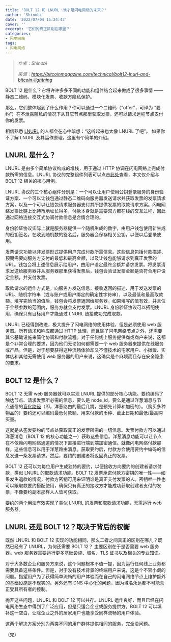 ```yaml
---
title: 'BOLT 12 和 LNURL：谁才是闪电网络的未来？'
author: 'Shinobi'
date: '2022/07/04 15:24:43'
cover: ''
excerpt: '它们的真正区别在哪里？'
categories:
- 闪电网络
tags:
- 闪电网络
---
```



> *作者：Shinobi*
> 
> *来源：<https://bitcoinmagazine.com/technical/bolt12-lnurl-and-bitcoin-lightning>*



BOLT 12 是什么？它将许许多多不同的功能和组件结合起来做成了很多事情 —— 静态二维码、模块化发票、收款方隐私保护。

那么，它们整体起到了什么作用？你可以通过一个二维码（“offer”，可译为 “要约”）在不泄露隐私的情况下从其它节点那里获取发票，还可以请求远程节点支付你的发票。

相信熟悉 [LNURL](https://www.reddit.com/r/lightningnetwork/comments/if55jt/what_is_lnurl/) 的人都会在心中暗想：“这听起来也太像 LNURL 了吧”。 如果你不了解 LNURL 及其运作原理，这里有个简单的介绍。

## LNURL 是什么？

LNURL 是由多个简单协议构成的堆栈，用于通过 HTTP 协调在闪电网络上完成付款所需的信息。LNURL 协议的完整组件列表可以点击[此处](https://github.com/fiatjaf/lnurl-rfc)查看，本文仅介绍与 BOLT 12 相关的核心用例。

LNURL 协议的三个核心组件分别是：一个可以让用户使用公钥登录服务的身份验证方案、一个可以让钱包通过静态二维码向服务器发送请求并获取发票的发票请求方案，以及一个可以让钱包请求服务器支付其所提供发票的取款请求方案。闪电网络发票比链上比特币地址长得多，付款本身就是需要双方都在线的交互过程，因此通过网络连接交互式协调付款信息是合情合理的。

身份验证协议实际上就是服务器提供一个随机生成的数字，由用户钱包使用新生成的密钥签名。在收到随机数的签名后，服务器会保存相关公钥，以便以后登录使用。

发票请求功能以非发票形式提供用户完成付款所需信息。这些信息包括付款描述、预期需要向服务方支付的最低和最高金额，以及让钱包能够请求到真正发票的 URL。钱包会将上述信息展示给用户，由用户设定最终金额并请求发票。将发票请求发送给服务器并从服务器那里获得发票后，钱包会验证发票金额是否符合用户设定金额，并支付发票。

取款请求的运作方式是，向服务方发送信息，接收返回的描述、用于发送发票的 URL、随机字符串（或与账户或用户绑定的确定性字符串），以及最低和最高取款额。填写完恰当的值后，钱包会将发票返回给服务器。如果填写的值有效，并且位于金额参数的范围内，服务方就会支付发票。LNURL 身份验证协议可以搭配使用，确保只有目标用户才能通过 LNURL 链接成功完成取款。

LNURL 已经得到改进，极大提升了闪电网络的使用体验，但是必须使用 web 服务器。所有请求和响应都通过 HTTP 处理，而且除了闪电网络节点之外，还需要其它基础设施来简化协调和付款流程。对于任何线上服务提供商或商户来说，这都是个非常合理的要求，因为他们无论如何都需要一个 web 服务器来提供在线服务或产品。但是，对于想要获得这种流畅体验却又不懂技术的宅家用户、小摊贩、实体店和其他无需使用 web 服务器的用户来说，这确实是个麻烦而且存在安全隐患的要求。

## BOLT 12 是什么？

BOLT 12 无需 web 服务器就可以实现 LNURL 提供的部分核心功能。要约编码了触达节点、请求发票所必需的信息，要么是 node_id，要么是通过洋葱消息与节点通信的[盲](https://github.com/lightning/bolts/blob/route-blinding/proposals/route-blinding.md)[化](https://github.com/lightning/bolts/blob/route-blinding/proposals/route-blinding.md)[路径](https://github.com/lightning/bolts/blob/route-blinding/proposals/route-blinding.md)（即，洋葱路由的最后几跳，是预先计算和加密的）。（购买多种物品的）要约还可以编码最低付款额、用来付款的币种、截止日期和最低/最高购买量。

这就是从签发要约的节点处获取真正的发票所需的一切信息。发票付款方可以通过洋葱消息（BOLT 12 的核心功能之一）获取这些信息。洋葱消息功能可以让节点在不依赖闪电网络通道的情况下直接进行端到端加密通信。就像闪电网络付款那样，这些信息可以用于洋葱路由消息。获取要约后，付款方会使用要约中编码的信息发送一条发票请求。然后，要约的创建者将返回真正的发票。

BOLT 12 还可以为每位用户生成独特的要约，以便接收方向要约的创建者请求付款，类似 LNURL 的取款请求功能。BOLT 12 发票承诺付款方密钥的唯一性——如果发生退款的情况，付款方密钥可用来证明谁是真正支付发票的人。密钥唯一性也可以跟取款要约搭配使用，确保只有真正的接收方才能成功获取创建者支付的发票，不像要约副本那样人人皆可获取。

要约的两个用法有效实现了类似 LNURL 的发票和取款请求功能，无需运行 web 服务器。

## LNURL 还是 BOLT 12？取决于背后的权衡

既然 LNURL 和 BOLT 12 实现的功能相同，那么二者之间真正的区别在哪儿？既然已经有了 LNURL，为何还需要 BOLT 12？ 主要区别在于是否需要 web 服务器。web 服务器需要运行更多基础设施、域名、TLS 证书以及相关的专业知识。

对于大多数企业和服务方来说，这个问题根本不值一提，因为运行任何线上业务都需要具备这些条件。但是，对于没有技术背景的终端用户来说，这是个不容小觑的问题。指望用户为了获得简单流畅的用户体验而在自己的闪电网络节点上维护额外的基础设施是不现实的。另外还有 DNS 中心化的问题，因为域名永远都不可能真正受其所有者的控制。

抛开这些问题，LNURL 和 BOLT 12 可以共存。LNURL 运作良好，而且已经在闪电网络生态中得到了广泛应用，但是只适合企业或服务提供方。BOLT 12 可以填补这一空白，让除企业之外的居家用户也能享受同样流畅的用户体验。

这两个解决方案分别为两类不同的用户群体提供相同的服务，完全没问题。

（完）











 